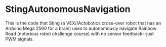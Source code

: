 # StingAutonomousNavigation
This is the code that Sting (a VEX//Actobotics cross-over robot that has an Arduino Mega 2560 for a brain) uses to autonomously navigate Rainbow Road (notorious robot challenge course) with no sensor feedback--just PWM signals.
